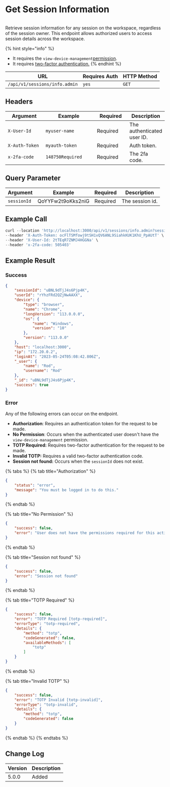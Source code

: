 # Get Session Information

<figure><img src="../../../../../../.gitbook/assets/enterprise.jpg" alt=""><figcaption></figcaption></figure>

Retrieve session information for any session on the workspace, regardless of the session owner. This endpoint allows authorized users to access session details across the workspace.

{% hint style="info" %}
* It requires the `view-device-management`[permission](https://docs.rocket.chat/use-rocket.chat/workspace-administration/permissions).
* It requires [two-factor authentication.](../../authentication-endpoints/2fa.md#calling-an-endpoint-with-two-factor)
{% endhint %}

| URL                           | Requires Auth | HTTP Method |
| ----------------------------- | ------------- | ----------- |
| `/api/v1/sessions/info.admin` | `yes`         | `GET`       |

## Headers

<table><thead><tr><th width="179">Argument</th><th width="239">Example</th><th width="136">Required</th><th>Description</th></tr></thead><tbody><tr><td><code>X-User-Id</code></td><td><code>myuser-name</code></td><td>Required</td><td>The authenticated  user ID.</td></tr><tr><td><code>X-Auth-Token</code></td><td><code>myauth-token</code></td><td>Required</td><td>Auth token.</td></tr><tr><td><code>x-2fa-code</code></td><td><code>148750Required</code></td><td>Required</td><td>The 2fa code.</td></tr></tbody></table>

## &#x20;Query Parameter

| Argument    | Example           | Required | Description     |
| ----------- | ----------------- | -------- | --------------- |
| `sessionId` | QoYYFw2t9oKks2niG | Required | The session id. |

## Example Call

```javascript
curl --location 'http://localhost:3000/api/v1/sessions/info.admin?sessionId=uBNL9dTjJ4s6Pjp4K' \
--header 'X-Auth-Token: ocFlTSMfowj9tSH1vQV6ANL9SiahkKUK1KhU_PpAUtT' \
--header 'X-User-Id: 2tTEqR7ZNMJ4HGGNa' \
--header 'x-2fa-code: 505403'
```

## Example Result

### Success

```json
{
    "sessionId": "uBNL9dTjJ4s6Pjp4K",
    "userId": "rYhzFRd2QZjNwAAXX",
    "device": {
        "type": "browser",
        "name": "Chrome",
        "longVersion": "113.0.0.0",
        "os": {
            "name": "Windows",
            "version": "10"
        },
        "version": "113.0.0"
    },
    "host": "localhost:3000",
    "ip": "172.20.0.2",
    "loginAt": "2023-05-24T05:08:42.806Z",
    "_user": {
        "name": "Rod",
        "username": "Rod"
    },
    "_id": "uBNL9dTjJ4s6Pjp4K",
    "success": true
}
```

### Error

Any of the following errors can occur on the endpoint.

* **Authorization**: Requires an authentication token for the request to be made.
* **No Permission**: Occurs when the authenticated user doesn't have the  `view-device-management` permission.
* **TOTP Required:** Requires two-factor authentication for the request to be made.
* **Invalid TOTP:** Requires a valid two-factor authentication code.
* **Session not found:**  Occurs when the `sessionId`  does not exist.

{% tabs %}
{% tab title="Authorization" %}
```json
{
    "status": "error",
    "message": "You must be logged in to do this."
}
```
{% endtab %}

{% tab title="No Permission" %}
```json
{
    "success": false,
    "error": "User does not have the permissions required for this action [error-unauthorized]"
}
```
{% endtab %}

{% tab title="Session not found" %}
```json
{
    "success": false,
    "error": "Session not found"
}
```
{% endtab %}

{% tab title="TOTP Required" %}
```json
{
    "success": false,
    "error": "TOTP Required [totp-required]",
    "errorType": "totp-required",
    "details": {
        "method": "totp",
        "codeGenerated": false,
        "availableMethods": [
            "totp"
        ]
    }
}
```
{% endtab %}

{% tab title="Invalid TOTP" %}
```json
{
    "success": false,
    "error": "TOTP Invalid [totp-invalid]",
    "errorType": "totp-invalid",
    "details": {
        "method": "totp",
        "codeGenerated": false
    }
}
```
{% endtab %}
{% endtabs %}

## Change Log

| Version | Description |
| ------- | ----------- |
| 5.0.0   | Added       |
